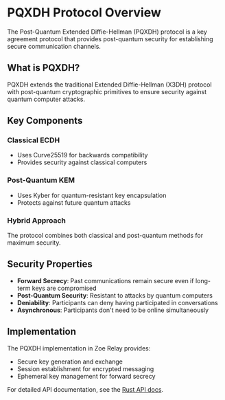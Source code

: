 # PQXDH Protocol Overview

The Post-Quantum Extended Diffie-Hellman (PQXDH) protocol is a key agreement protocol that provides post-quantum security for establishing secure communication channels.

## What is PQXDH?

PQXDH extends the traditional Extended Diffie-Hellman (X3DH) protocol with post-quantum cryptographic primitives to ensure security against quantum computer attacks.

## Key Components

### Classical ECDH
- Uses Curve25519 for backwards compatibility
- Provides security against classical computers

### Post-Quantum KEM
- Uses Kyber for quantum-resistant key encapsulation
- Protects against future quantum attacks

### Hybrid Approach
The protocol combines both classical and post-quantum methods for maximum security.

## Security Properties

- **Forward Secrecy**: Past communications remain secure even if long-term keys are compromised
- **Post-Quantum Security**: Resistant to attacks by quantum computers
- **Deniability**: Participants can deny having participated in conversations
- **Asynchronous**: Participants don't need to be online simultaneously

## Implementation

The PQXDH implementation in Zoe Relay provides:

- Secure key generation and exchange
- Session establishment for encrypted messaging
- Ephemeral key management for forward secrecy

For detailed API documentation, see the [Rust API docs](/zoe-relay/rustdoc/).